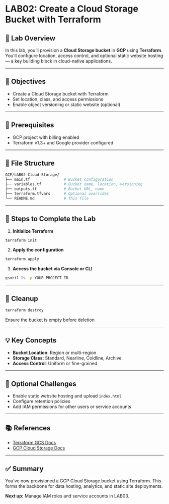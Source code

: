 # LAB02: Create a Cloud Storage Bucket with Terraform

## 📝 Lab Overview

In this lab, you’ll provision a **Cloud Storage bucket** in **GCP** using **Terraform**. You'll configure location, access control, and optional static website hosting — a key building block in cloud-native applications.

---

## 🎯 Objectives

- Create a Cloud Storage bucket with Terraform
- Set location, class, and access permissions
- Enable object versioning or static website (optional)

---

## 🧰 Prerequisites

- GCP project with billing enabled
- Terraform v1.3+ and Google provider configured

---

## 📁 File Structure

```bash
GCP/LAB02-Cloud-Storage/
├── main.tf               # Bucket configuration
├── variables.tf          # Bucket name, location, versioning
├── outputs.tf            # Bucket URL, name
├── terraform.tfvars      # Optional overrides
└── README.md             # This file
```

---

## 🚀 Steps to Complete the Lab

1. **Initialize Terraform**
```bash
terraform init
```

2. **Apply the configuration**
```bash
terraform apply
```

3. **Access the bucket via Console or CLI**
```bash
gsutil ls -p YOUR_PROJECT_ID
```

---

## 🧼 Cleanup

```bash
terraform destroy
```
Ensure the bucket is empty before deletion

---

## 💡 Key Concepts

- **Bucket Location**: Region or multi-region
- **Storage Class**: Standard, Nearline, Coldline, Archive
- **Access Control**: Uniform or fine-grained

---

## 🧪 Optional Challenges

- Enable static website hosting and upload `index.html`
- Configure retention policies
- Add IAM permissions for other users or service accounts

---

## 📚 References

- [Terraform GCS Docs](https://registry.terraform.io/providers/hashicorp/google/latest/docs/resources/storage_bucket)
- [GCP Cloud Storage Docs](https://cloud.google.com/storage/docs)

---

## ✅ Summary

You’ve now provisioned a GCP Cloud Storage bucket using Terraform. This forms the backbone for data hosting, analytics, and static site deployments.

**Next up:** Manage IAM roles and service accounts in LAB03.

